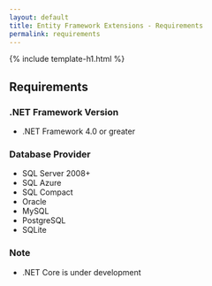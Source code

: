 ```yaml
---
layout: default
title: Entity Framework Extensions - Requirements
permalink: requirements
---
```


{% include template-h1.html %}

## Requirements

### .NET Framework Version

- .NET Framework 4.0 or greater

### Database Provider

- SQL Server 2008+
- SQL Azure
- SQL Compact
- Oracle
- MySQL
- PostgreSQL
- SQLite

### Note

- .NET Core is under development
